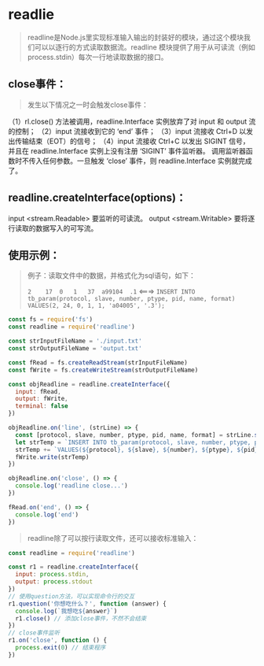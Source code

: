 # readlie

> readline是Node.js里实现标准输入输出的封装好的模块，通过这个模块我们可以以逐行的方式读取数据流。readline 模块提供了用于从可读流（例如 process.stdin）每次一行地读取数据的接口。

## close事件：

>  发生以下情况之一时会触发close事件：

（1）rl.close() 方法被调用，readline.Interface 实例放弃了对 input 和 output 流的控制；
（2）input 流接收到它的 ‘end’ 事件；
（3）input 流接收 Ctrl+D 以发出传输结束（EOT）的信号；
（4）input 流接收 Ctrl+C 以发出 SIGINT 信号，并且在 readline.Interface 实例上没有注册 ‘SIGINT’ 事件监听器。
调用监听器函数时不传入任何参数。一旦触发 ‘close’ 事件，则 readline.Interface 实例就完成了。

## readline.createInterface(options)：

input <stream.Readable> 要监听的可读流。
output <stream.Writable> 要将逐行读取的数据写入的可写流。

## 使用示例：

> 例子：读取文件中的数据，并格式化为sql语句，如下：
>
> `2	17	0	1	37	a99104	.1`    <===>   `INSERT INTO tb_param(protocol, slave, number, ptype, pid, name, format) VALUES(2, 24, 0, 1, 1, 'a04005', '.3');`

```js
const fs = require('fs')
const readline = require('readline')

const strInputFileName = './input.txt'
const strOutputFileName = 'output.txt'

const fRead = fs.createReadStream(strInputFileName)
const fWrite = fs.createWriteStream(strOutputFileName)

const objReadline = readline.createInterface({
  input: fRead,
  output: fWrite,
  terminal: false
})

objReadline.on('line', (strLine) => {
  const [protocol, slave, number, ptype, pid, name, format] = strLine.split(',')
  let strTemp = `INSERT INTO tb_param(protocol, slave, number, ptype, pid, name, format)\n `
  strTemp += `VALUES(${protocol}, ${slave}, ${number}, ${ptype}, ${pid}, '${name}', '${format}');\n`
  fWrite.write(strTemp)
})

objReadline.on('close', () => {
  console.log('readline close...')
})

fRead.on('end', () => {
  console.log('end')
})
```

> readline除了可以按行读取文件，还可以接收标准输入：

```js
const readline = require('readline')

const r1 = readline.createInterface({
  input: process.stdin,
  output: process.stdout
})
// 使用question方法，可以实现命令行的交互
r1.question('你想吃什么？', function (answer) {
  console.log(`我想吃${answer}`)
  r1.close() // 添加close事件，不然不会结束
})
// close事件监听
r1.on('close', function () {
  process.exit(0) // 结束程序
})
```

